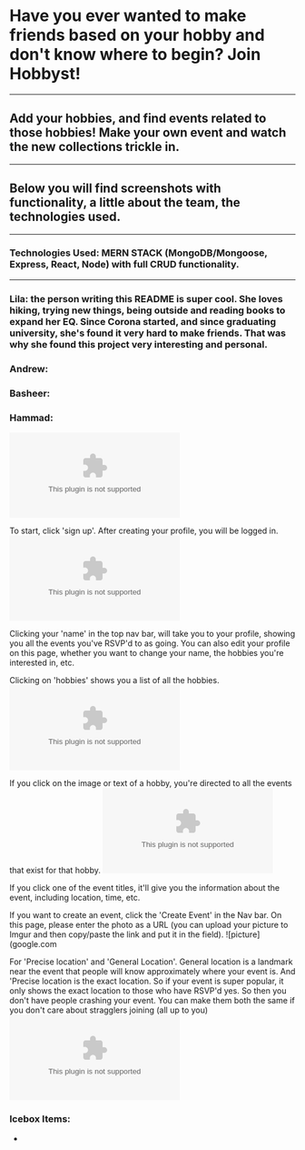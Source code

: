 # Have you ever wanted to make friends based on your hobby and don't know where to begin? Join Hobbyst! #

<hr>

## Add your hobbies, and find events related to those hobbies! Make your own event and watch the new collections trickle in. 

<hr>

## Below you will find screenshots with functionality, a little about the team, the technologies used. 

<hr>

### Technologies Used: MERN STACK (MongoDB/Mongoose, Express, React, Node) with full CRUD functionality.

<hr>

### Lila: the person writing this README is super cool. She loves hiking, trying new things, being outside and reading books to expand her EQ. Since Corona started, and since graduating university, she's found it very hard to make friends. That was why she found this project very interesting and personal.

### Andrew: 

### Basheer: 

### Hammad: 

![Our front page introduces what the webapp is about](google.com)

To start, click 'sign up'. After creating your profile, you will be logged in.
![Your main page will look like this](google.com)

Clicking your 'name' in the top nav bar, will take you to your profile, showing you all the events you've RSVP'd to as going. You can also edit your profile on this page, whether you want to change your name, the hobbies you're interested in, etc.


Clicking on 'hobbies' shows you a list of all the hobbies. 
![Hobbies List](google.com)

If you click on the image or text of a hobby, you're directed to all the events that exist for that hobby. 
![photo](google.com)

If you click one of the event titles, it'll give you the information about the event, including location, time, etc.

If you want to create an event, click the 'Create Event' in the Nav bar. On this page, please enter the photo as a URL (you can upload your picture to Imgur and then copy/paste the link and put it in the field).
![picture](google.com

For 'Precise location' and 'General Location'. General location is a landmark near the event that people will know approximately where your event is. And 'Precise location is the exact location. So if your event is super popular, it only shows the exact location to those who have RSVP'd yes. So then you don't have people crashing your event. You can make them both the same if you don't care about stragglers joining (all up to you) 
![Picture](google.com)

### Icebox Items:
- 
